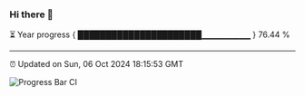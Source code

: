 ### Hi there 👋

⏳ Year progress { ██████████████████████▁▁▁▁▁▁▁▁ } 76.44 %

---

⏰ Updated on Sun, 06 Oct 2024 18:15:53 GMT

![Progress Bar CI](https://github.com/liununu/liununu/workflows/Progress%20Bar%20CI/badge.svg)

